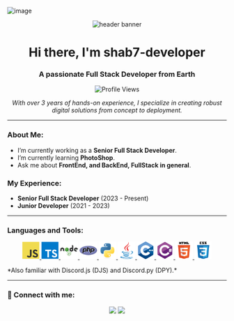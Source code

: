 <img width="1916" height="918" alt="image" src="https://github.com/user-attachments/assets/cd871bda-b14e-4f84-8272-b8d0b051453b
" /><p align="center">
  <img src="https://capsule-render.vercel.app/api?type=wave&color=808080&height=280&section=header&text=shab7-developer&fontSize=80&fontColor=fff&animation=fadeIn" alt="header banner"/>
</p>

<h1 align="center">Hi there, I'm shab7-developer </h1>
<h3 align="center">A passionate Full Stack Developer from Earth </h3>

<p align="center">
  <img src="https://komarev.com/ghpvc/?username=shab7-developer&color=blue&style=flat-square" alt="Profile Views"/>
</p>

<p align="center">
  <em>With over 3 years of hands-on experience, I specialize in creating robust digital solutions from concept to deployment.</em>
</p>

---

### About Me:
-  I’m currently working as a **Senior Full Stack Developer**.
-  I’m currently learning **PhotoShop**.
-  Ask me about **FrontEnd, and BackEnd, FullStack in general**.

###  My Experience:
- **Senior Full Stack Developer** (2023 - Present)
- **Junior Developer** (2021 - 2023)

---

### Languages and Tools:

<p align="center">
  <a href="https://developer.mozilla.org/en-US/docs/Web/JavaScript" target="_blank" rel="noreferrer"> <img src="https://raw.githubusercontent.com/devicons/devicon/master/icons/javascript/javascript-original.svg" alt="javascript" width="40" height="40"/> </a>
  <a href="https://www.typescriptlang.org/" target="_blank" rel="noreferrer"> <img src="https://raw.githubusercontent.com/devicons/devicon/master/icons/typescript/typescript-original.svg" alt="typescript" width="40" height="40"/> </a>
  <a href="https://nodejs.org" target="_blank" rel="noreferrer"> <img src="https://raw.githubusercontent.com/devicons/devicon/master/icons/nodejs/nodejs-original-wordmark.svg" alt="nodejs" width="40" height="40"/> </a>
  <a href="https://www.php.net" target="_blank" rel="noreferrer"> <img src="https://raw.githubusercontent.com/devicons/devicon/master/icons/php/php-original.svg" alt="php" width="40" height="40"/> </a>
  <a href="https://www.python.org" target="_blank" rel="noreferrer"> <img src="https://raw.githubusercontent.com/devicons/devicon/master/icons/python/python-original.svg" alt="python" width="40" height="40"/> </a>
  <a href="https://www.java.com" target="_blank" rel="noreferrer"> <img src="https://raw.githubusercontent.com/devicons/devicon/master/icons/java/java-original.svg" alt="java" width="40" height="40"/> </a>
  <a href="https://www.cplusplus.com/" target="_blank" rel="noreferrer"> <img src="https://raw.githubusercontent.com/devicons/devicon/master/icons/cplusplus/cplusplus-original.svg" alt="cplusplus" width="40" height="40"/> </a>
  <a href="https://docs.microsoft.com/en-us/dotnet/csharp/" target="_blank" rel="noreferrer"> <img src="https://raw.githubusercontent.com/devicons/devicon/master/icons/csharp/csharp-original.svg" alt="csharp" width="40" height="40"/> </a>
  <a href="https://www.w3.org/html/" target="_blank" rel="noreferrer"> <img src="https://raw.githubusercontent.com/devicons/devicon/master/icons/html5/html5-original-wordmark.svg" alt="html5" width="40" height="40"/> </a>
  <a href="https://www.w3schools.com/css/" target="_blank" rel="noreferrer"> <img src="https://raw.githubusercontent.com/devicons/devicon/master/icons/css3/css3-original-wordmark.svg" alt="css3" width="40" height="40"/> </a>
</p>
*Also familiar with Discord.js (DJS) and Discord.py (DPY).*

---

### 🤝 Connect with me:
<p align="center">
  <a href="https://twitter.com/YOUR_USERNAME" target="_blank"><img src="https://img.shields.io/badge/Twitter-1DA1F2?style=for-the-badge&logo=twitter&logoColor=white" /></a>
  <a href="https://www.linkedin.com/in/YOUR_USERNAME/" target="_blank"><img src="https://img.shields.io/badge/LinkedIn-0077B5?style=for-the-badge&logo=linkedin&logoColor=white" /></a>
</p>
